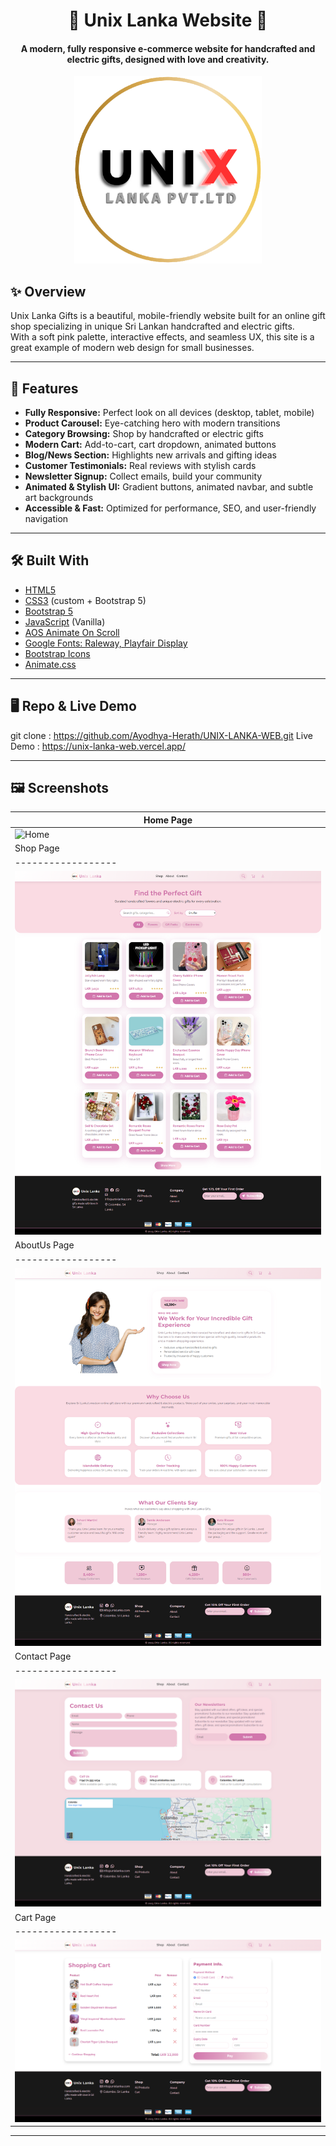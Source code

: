 <h1 align="center"> 🎁 Unix Lanka Website 🎁 </h1>

<h4 align="center">A modern, fully responsive e-commerce website for handcrafted and electric gifts, designed with love and creativity. </h4>

<p align="center" ><img src = "https://github.com/Ayodhya-Herath/images/blob/main/UnixLankaLogo.png" width = 300px></p>

## ✨ Overview

Unix Lanka Gifts is a beautiful, mobile-friendly website built for an online gift shop specializing in unique Sri Lankan handcrafted and electric gifts.  
With a soft pink palette, interactive effects, and seamless UX, this site is a great example of modern web design for small businesses.

---

## 🚀 Features

- **Fully Responsive:** Perfect look on all devices (desktop, tablet, mobile)
- **Product Carousel:** Eye-catching hero with modern transitions
- **Category Browsing:** Shop by handcrafted or electric gifts
- **Modern Cart:** Add-to-cart, cart dropdown, animated buttons
- **Blog/News Section:** Highlights new arrivals and gifting ideas
- **Customer Testimonials:** Real reviews with stylish cards
- **Newsletter Signup:** Collect emails, build your community
- **Animated & Stylish UI:** Gradient buttons, animated navbar, and subtle art backgrounds
- **Accessible & Fast:** Optimized for performance, SEO, and user-friendly navigation

---

## 🛠️ Built With

- [HTML5](https://developer.mozilla.org/en-US/docs/Web/HTML)
- [CSS3](https://developer.mozilla.org/en-US/docs/Web/CSS) (custom + Bootstrap 5)
- [Bootstrap 5](https://getbootstrap.com/)
- [JavaScript](https://developer.mozilla.org/en-US/docs/Web/JavaScript) (Vanilla)
- [AOS Animate On Scroll](https://michalsnik.github.io/aos/)
- [Google Fonts: Raleway, Playfair Display](https://fonts.google.com/)
- [Bootstrap Icons](https://icons.getbootstrap.com/)
- [Animate.css](https://animate.style/)

---

## 🖥️ Repo & Live Demo

git clone : https://github.com/Ayodhya-Herath/UNIX-LANKA-WEB.git
Live Demo : https://unix-lanka-web.vercel.app/

---

## 🖼️ Screenshots

| Home Page | 
|----------|
| ![Home](https://github.com/Ayodhya-Herath/images/blob/main/unix-lanka-web-home-page-ss.png) |
| Shop Page |
|------------------|
| ![Shop](https://github.com/Ayodhya-Herath/images/blob/main/unix-lanka-web-shop-page-ss.png) |
| AboutUs Page | 
|------------------|
| ![AboutUs](https://github.com/Ayodhya-Herath/images/blob/main/unix-lanka-web-about-page-ss.png) |
| Contact Page | 
|------------------|
| ![Contact](https://github.com/Ayodhya-Herath/images/blob/main/unix-lanka-web-contact-page-ss.png) |
| Cart Page |
|------------------|
| ![Cart](https://github.com/Ayodhya-Herath/images/blob/main/unix-lanka-web-cart-page-ss.png) |

---



